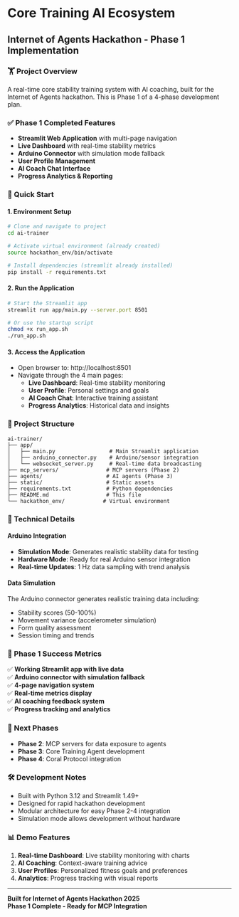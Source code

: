 # Core Training AI Ecosystem
## Internet of Agents Hackathon - Phase 1 Implementation

### 🏋️ Project Overview
A real-time core stability training system with AI coaching, built for the Internet of Agents hackathon. This is Phase 1 of a 4-phase development plan.

### ✅ Phase 1 Completed Features
- **Streamlit Web Application** with multi-page navigation
- **Live Dashboard** with real-time stability metrics
- **Arduino Connector** with simulation mode fallback
- **User Profile Management** 
- **AI Coach Chat Interface**
- **Progress Analytics & Reporting**

### 🚀 Quick Start

#### 1. Environment Setup
```bash
# Clone and navigate to project
cd ai-trainer

# Activate virtual environment (already created)
source hackathon_env/bin/activate

# Install dependencies (streamlit already installed)
pip install -r requirements.txt
```

#### 2. Run the Application
```bash
# Start the Streamlit app
streamlit run app/main.py --server.port 8501

# Or use the startup script
chmod +x run_app.sh
./run_app.sh
```

#### 3. Access the Application
- Open browser to: http://localhost:8501
- Navigate through the 4 main pages:
  - **Live Dashboard**: Real-time stability monitoring
  - **User Profile**: Personal settings and goals
  - **AI Coach Chat**: Interactive training assistant
  - **Progress Analytics**: Historical data and insights

### 📁 Project Structure
```
ai-trainer/
├── app/
│   ├── main.py                 # Main Streamlit application
│   ├── arduino_connector.py    # Arduino/sensor integration
│   └── websocket_server.py     # Real-time data broadcasting
├── mcp_servers/               # MCP servers (Phase 2)
├── agents/                    # AI agents (Phase 3)
├── static/                    # Static assets
├── requirements.txt           # Python dependencies
├── README.md                  # This file
└── hackathon_env/            # Virtual environment
```

### 🔧 Technical Details

#### Arduino Integration
- **Simulation Mode**: Generates realistic stability data for testing
- **Hardware Mode**: Ready for real Arduino sensor integration
- **Real-time Updates**: 1 Hz data sampling with trend analysis

#### Data Simulation
The Arduino connector generates realistic training data including:
- Stability scores (50-100%)
- Movement variance (accelerometer simulation)
- Form quality assessment
- Session timing and trends

### 🎯 Phase 1 Success Metrics
✅ **Working Streamlit app with live data**  
✅ **Arduino connector with simulation fallback**  
✅ **4-page navigation system**  
✅ **Real-time metrics display**  
✅ **AI coaching feedback system**  
✅ **Progress tracking and analytics**  

### 🚀 Next Phases
- **Phase 2**: MCP servers for data exposure to agents
- **Phase 3**: Core Training Agent development
- **Phase 4**: Coral Protocol integration

### 🛠️ Development Notes
- Built with Python 3.12 and Streamlit 1.49+
- Designed for rapid hackathon development
- Modular architecture for easy Phase 2-4 integration
- Simulation mode allows development without hardware

### 📊 Demo Features
1. **Real-time Dashboard**: Live stability monitoring with charts
2. **AI Coaching**: Context-aware training advice
3. **User Profiles**: Personalized fitness goals and preferences
4. **Analytics**: Progress tracking with visual reports

---
**Built for Internet of Agents Hackathon 2025**  
**Phase 1 Complete - Ready for MCP Integration**